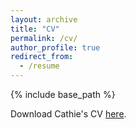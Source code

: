 ```yaml
---
layout: archive
title: "CV"
permalink: /cv/
author_profile: true
redirect_from:
  - /resume
---
```


{% include base_path %}

Download Cathie's CV [here](https://drive.google.com/file/d/1FufEv-a_WH9umNc9JuuyIhcVT2Boi6XD/view?usp=share_link).

